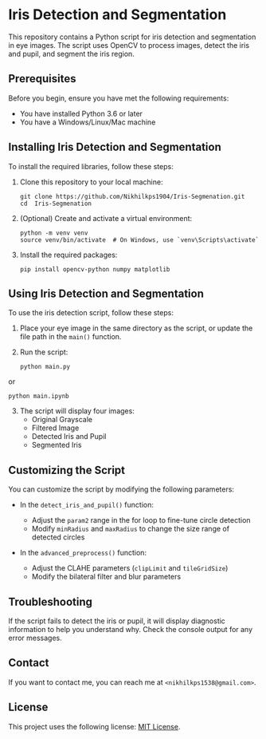 # Iris Detection and Segmentation

This repository contains a Python script for iris detection and segmentation in eye images. The script uses OpenCV to process images, detect the iris and pupil, and segment the iris region.

## Prerequisites

Before you begin, ensure you have met the following requirements:
* You have installed Python 3.6 or later
* You have a Windows/Linux/Mac machine

## Installing Iris Detection and Segmentation

To install the required libraries, follow these steps:

1. Clone this repository to your local machine:
   ```
   git clone https://github.com/Nikhilkps1904/Iris-Segmenation.git
   cd  Iris-Segmenation
   ```

2. (Optional) Create and activate a virtual environment:
   ```
   python -m venv venv
   source venv/bin/activate  # On Windows, use `venv\Scripts\activate`
   ```

3. Install the required packages:
   ```
   pip install opencv-python numpy matplotlib
   ```

## Using Iris Detection and Segmentation

To use the iris detection script, follow these steps:

1. Place your eye image in the same directory as the script, or update the file path in the `main()` function.

2. Run the script:
   ```
   python main.py 
   ```
  or
  ```
  python main.ipynb
  ```
3. The script will display four images:
   - Original Grayscale
   - Filtered Image
   - Detected Iris and Pupil
   - Segmented Iris

## Customizing the Script

You can customize the script by modifying the following parameters:

- In the `detect_iris_and_pupil()` function:
  - Adjust the `param2` range in the for loop to fine-tune circle detection
  - Modify `minRadius` and `maxRadius` to change the size range of detected circles

- In the `advanced_preprocess()` function:
  - Adjust the CLAHE parameters (`clipLimit` and `tileGridSize`)
  - Modify the bilateral filter and blur parameters

## Troubleshooting

If the script fails to detect the iris or pupil, it will display diagnostic information to help you understand why. Check the console output for any error messages.

## Contact

If you want to contact me, you can reach me at `<nikhilkps1538@gmail.com>`.

## License

This project uses the following license: [MIT License](<link_to_license>).
